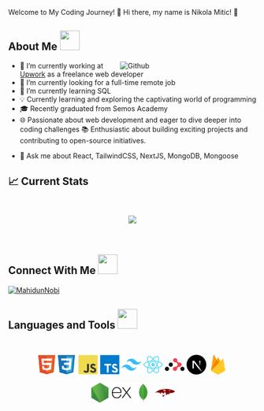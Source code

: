 Welcome to My Coding Journey! 🚀
Hi there, my name is Nikola Mitic! 👋



<h2> About Me  <img src = "https://media2.giphy.com/media/ZGHpWzdOEkMKtwLqdc/giphy.gif?cid=ecf05e47a0n3gi1bfqntqmob8g9aid1oyj2wr3ds3mg700bl&rid=giphy.gif" width="40px" height="40px"></h2>
<img width="55%" align="right" alt="Github" src="https://raw.githubusercontent.com/onimur/.github/master/.resources/git-header.svg" />  

- 🔭 I’m currently working at [Upwork](https://www.upwork.com/freelancers/~01c637dfa44adc73b0) as a freelance web developer
- 🔭 I’m currently looking for a full-time remote job
- 🌱 I’m currently learning SQL
- 💡 Currently learning and exploring the captivating world of programming
- 🎓 Recently graduated from Semos Academy
- 🌐 Passionate about web development and eager to dive deeper into coding challenges
📚 Enthusiastic about building exciting projects and contributing to open-source initiatives.
<!-- 👯 I’m looking to collaborate on ... -->
<!-- 🤔 I’m looking for help with ... -->
- 💬 Ask me about React, TailwindCSS, NextJS, MongoDB, Mongoose
<!-- 📫 How to reach me: ... -->
<!-- 😄 Pronouns: ... -->
<!-- ⚡ Fun fact: ... -->

## :chart_with_upwards_trend: Current Stats

<br />
<p align="center">
  <img width="60%" src="https://github-readme-streak-stats.herokuapp.com?user=MahidunNobi&theme=react&hide_border=true&background=0D1117&stroke=0D1117&fire=FF1CF7&sideLabels=00F0FF&currStreakNum=FF1CF7&ring=FF1CF7&currStreakLabel=FF1CF7&sideNums=00F0FF" />
</p>
<br>
<h2>Connect With Me <img src = "https://media2.giphy.com/media/al7grkbrCChTAPEfyh/giphy.gif?cid=ecf05e47a0n3gi1bfqntqmob8g9aid1oyj2wr3ds3mg700bl&rid=giphy.gif" width="40px" height="40px"></h2>
<a href="https://www.linkedin.com/in/md-mahidun-nobi" target="_blank"><img align="center" src="https://raw.githubusercontent.com/rahuldkjain/github-profile-readme-generator/master/src/images/icons/Social/linked-in-alt.svg" alt="MahidunNobi" height="30" width="40" /></a> 


<br/>
<h2>Languages and Tools <img src = "https://media2.giphy.com/media/QssGEmpkyEOhBCb7e1/giphy.gif?cid=ecf05e47a0n3gi1bfqntqmob8g9aid1oyj2wr3ds3mg700bl&rid=giphy.gif" width="40px" height="40px"></h2>  
<br>
<p align="center">
<img src="https://raw.githubusercontent.com/devicons/devicon/master/icons/html5/html5-original.svg" alt="HTML5" width="40" height="40"/><img src="https://raw.githubusercontent.com/devicons/devicon/master/icons/css3/css3-original.svg" alt="CSS3" width="40" height="40"/>
<img src="https://raw.githubusercontent.com/devicons/devicon/master/icons/javascript/javascript-original.svg" alt="JavaScript" width="40" height="40"/>
<img src="https://raw.githubusercontent.com/devicons/devicon/master/icons/typescript/typescript-original.svg" alt="JavaScript" width="40" height="40"/>

<img src="https://raw.githubusercontent.com/devicons/devicon/master/icons/tailwindcss/tailwindcss-original.svg" alt="Tailwind" width="40" height="40"/>
<img src="https://raw.githubusercontent.com/devicons/devicon/master/icons/react/react-original.svg" alt="React" width="40" height="40"/> 
<img src="https://raw.githubusercontent.com/devicons/devicon/master/icons/reactrouter/reactrouter-original.svg" alt="React" width="40" height="40"/> 
<img src="https://raw.githubusercontent.com/devicons/devicon/master/icons/nextjs/nextjs-original.svg" alt="React" width="40" height="40"/> 
<img src="https://raw.githubusercontent.com/devicons/devicon/master/icons/firebase/firebase-original.svg" alt="firebase" width="40" height="40"/> 
</p>
<p align="center">
<img src="https://raw.githubusercontent.com/devicons/devicon/master/icons/nodejs/nodejs-original.svg" alt="nodejs" width="40" height="40"/> 
<img src="https://raw.githubusercontent.com/devicons/devicon/master/icons/express/express-original.svg" alt="express" width="40" height="40"/> 
<img src="https://raw.githubusercontent.com/devicons/devicon/master/icons/mongodb/mongodb-original.svg" alt="mongoDB" width="40" height="40"/> 
<img src="https://raw.githubusercontent.com/devicons/devicon/master/icons/mongoose/mongoose-original.svg" alt="mongoose" width="40" height="40"/> 
</p><br/>

